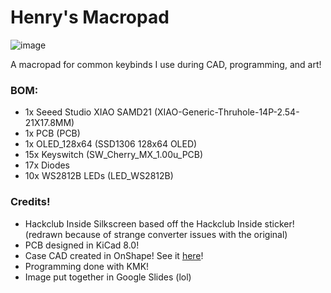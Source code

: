 # Henry's Macropad

![image](hackpad.png)

A macropad for common keybinds I use during CAD, programming, and art!

### BOM:
- 1x Seeed Studio XIAO SAMD21 (XIAO-Generic-Thruhole-14P-2.54-21X17.8MM)
- 1x PCB (PCB)
- 1x OLED_128x64 (SSD1306 128x64 OLED)
- 15x Keyswitch (SW_Cherry_MX_1.00u_PCB)
- 17x Diodes
- 10x WS2812B LEDs (LED_WS2812B)

### Credits!
- Hackclub Inside Silkscreen based off the Hackclub Inside sticker! (redrawn because of strange converter issues with the original)
- PCB designed in KiCad 8.0!
- Case CAD created in OnShape! See it [here](https://cad.onshape.com/documents/438be41ae666356798ec8417/w/c836207d4d537bed51863fed/e/56cbb681866eb12dbab233d4?renderMode=0&uiState=6718649bb86ce562fff9f6c5)!
- Programming done with KMK!
- Image put together in Google Slides (lol)